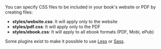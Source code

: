 You can specify CSS files to be included in your book's website or PDF by creating files:

- **styles/website.css**: It will apply only to the website
- **styles/pdf.css**: It will apply only to the PDF
- **styles/ebook.css**: It will apply to all ebook formats (PDF, Mobi, ePub)

Some plugins exist to make it possible to use [Less](https://plugins.gitbook.com/plugin/styles-less) or [Sass](https://plugins.gitbook.com/plugin/styles-sass).
